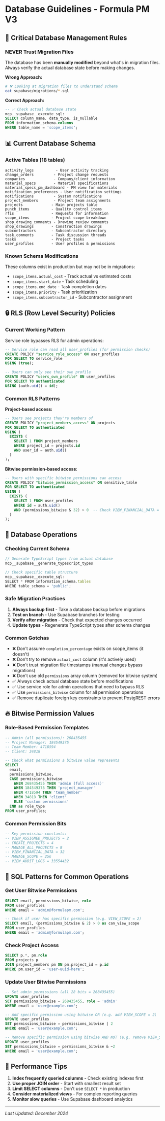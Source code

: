 # Database Guidelines - Formula PM V3

## 🚨 Critical Database Management Rules

### NEVER Trust Migration Files
The database has been **manually modified** beyond what's in migration files. Always verify the actual database state before making changes.

**Wrong Approach:**
```bash
# ❌ Looking at migration files to understand schema
cat supabase/migrations/*.sql
```

**Correct Approach:**
```sql
-- ✅ Check actual database state
mcp__supabase__execute_sql:
SELECT column_name, data_type, is_nullable 
FROM information_schema.columns 
WHERE table_name = 'scope_items';
```

## 📊 Current Database Schema

### Active Tables (18 tables)
```
activity_logs          - User activity tracking
change_orders         - Project change requests
companies             - Company/client information
material_specs        - Material specifications
material_specs_pm_dashboard - PM view for materials
notification_preferences - User notification settings
notifications         - System notifications
project_members       - Project team assignments
projects             - Main projects table
punch_items          - Quality control items
rfis                 - Requests for information
scope_items          - Project scope breakdown
shop_drawing_comments - Drawing review comments
shop_drawings        - Construction drawings
subcontractors       - Subcontractor directory
task_comments        - Task discussion threads
tasks                - Project tasks
user_profiles        - User profiles & permissions
```

### Known Schema Modifications
These columns exist in production but may not be in migrations:
- `scope_items.actual_cost` - Track actual vs estimated costs
- `scope_items.start_date` - Task scheduling
- `scope_items.end_date` - Task completion dates
- `scope_items.priority` - Task prioritization
- `scope_items.subcontractor_id` - Subcontractor assignment

## 🔒 RLS (Row Level Security) Policies

### Current Working Pattern
Service role bypasses RLS for admin operations:

```sql
-- Service role can read all user_profiles (for permission checks)
CREATE POLICY "service_role_access" ON user_profiles
FOR SELECT TO service_role
USING (true);

-- Users can only see their own profile
CREATE POLICY "users_own_profile" ON user_profiles
FOR SELECT TO authenticated
USING (auth.uid() = id);
```

### Common RLS Patterns

**Project-based access:**
```sql
-- Users see projects they're members of
CREATE POLICY "project_members_access" ON projects
FOR SELECT TO authenticated
USING (
  EXISTS (
    SELECT 1 FROM project_members
    WHERE project_id = projects.id
    AND user_id = auth.uid()
  )
);
```

**Bitwise permission-based access:**
```sql
-- Users with specific bitwise permissions can access
CREATE POLICY "bitwise_permission_access" ON sensitive_table
FOR SELECT TO authenticated
USING (
  EXISTS (
    SELECT 1 FROM user_profiles
    WHERE id = auth.uid()
    AND (permissions_bitwise & 32) > 0  -- Check VIEW_FINANCIAL_DATA = 32
  )
);
```

## 🔧 Database Operations

### Checking Current Schema
```typescript
// Generate TypeScript types from actual database
mcp__supabase__generate_typescript_types

// Check specific table structure
mcp__supabase__execute_sql:
SELECT * FROM information_schema.tables 
WHERE table_schema = 'public';
```

### Safe Migration Practices
1. **Always backup first** - Take a database backup before migrations
2. **Test on branch** - Use Supabase branches for testing
3. **Verify after migration** - Check that expected changes occurred
4. **Update types** - Regenerate TypeScript types after schema changes

### Common Gotchas
- ❌ Don't assume `completion_percentage` exists on scope_items (it doesn't)
- ❌ Don't try to remove `actual_cost` column (it's actively used)
- ❌ Don't trust migration file timestamps (manual changes bypass migrations)
- ❌ Don't use old `permissions` array column (removed for bitwise system)
- ✅ Always check actual database state before modifications
- ✅ Use service role for admin operations that need to bypass RLS
- ✅ Use `permissions_bitwise` column for all permission operations
- ✅ Remove duplicate foreign key constraints to prevent PostgREST errors

## 🔥 Bitwise Permission Values

### Role-Based Permission Templates
```sql
-- Admin (all permissions): 268435455
-- Project Manager: 184549375  
-- Team Member: 4718594
-- Client: 34818

-- Check what permissions a bitwise value represents
SELECT 
  email,
  permissions_bitwise,
  CASE permissions_bitwise
    WHEN 268435455 THEN 'admin (full access)'
    WHEN 184549375 THEN 'project_manager'
    WHEN 4718594 THEN 'team_member'
    WHEN 34818 THEN 'client'
    ELSE 'custom permissions'
  END as role_type
FROM user_profiles;
```

### Common Permission Bits
```sql
-- Key permission constants:
-- VIEW_ASSIGNED_PROJECTS = 2
-- CREATE_PROJECTS = 4  
-- MANAGE_ALL_PROJECTS = 8
-- VIEW_FINANCIAL_DATA = 32
-- MANAGE_SCOPE = 256
-- VIEW_AUDIT_LOGS = 33554432
```

## 📝 SQL Patterns for Common Operations

### Get User Bitwise Permissions
```sql
SELECT email, permissions_bitwise, role 
FROM user_profiles 
WHERE email = 'admin@formulapm.com';

-- Check if user has specific permission (e.g. VIEW_SCOPE = 2)
SELECT email, (permissions_bitwise & 2) > 0 as can_view_scope
FROM user_profiles 
WHERE email = 'admin@formulapm.com';
```

### Check Project Access
```sql
SELECT p.*, pm.role
FROM projects p
JOIN project_members pm ON pm.project_id = p.id
WHERE pm.user_id = 'user-uuid-here';
```

### Update User Bitwise Permissions
```sql
-- Set admin permissions (all 28 bits = 268435455)
UPDATE user_profiles 
SET permissions_bitwise = 268435455, role = 'admin'
WHERE email = 'user@example.com';

-- Add specific permission using bitwise OR (e.g. add VIEW_SCOPE = 2)
UPDATE user_profiles 
SET permissions_bitwise = permissions_bitwise | 2
WHERE email = 'user@example.com';

-- Remove specific permission using bitwise AND NOT (e.g. remove VIEW_SCOPE = 2)
UPDATE user_profiles 
SET permissions_bitwise = permissions_bitwise & ~2
WHERE email = 'user@example.com';
```

## 🚀 Performance Tips

1. **Index frequently queried columns** - Check existing indexes first
2. **Use proper JOIN order** - Start with smallest result set
3. **Limit SELECT columns** - Don't use `SELECT *` in production
4. **Consider materialized views** - For complex reporting queries
5. **Monitor slow queries** - Use Supabase dashboard analytics

---
*Last Updated: December 2024*